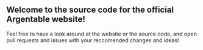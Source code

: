 ## Welcome to the source code for the official Argentable website!

Feel free to have a look around at the website or the source code, and open pull requests and issues with your reccomended changes and ideas!
